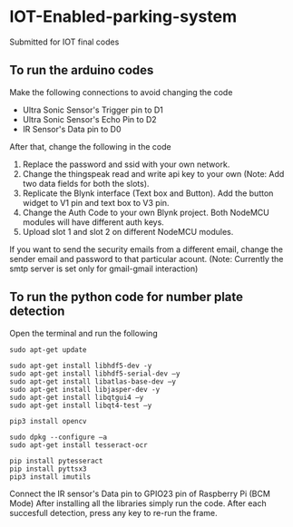 # IOT-Enabled-parking-system
Submitted for IOT final codes

## To run the arduino codes

Make the following connections to avoid changing the code
- Ultra Sonic Sensor's Trigger pin to D1
- Ultra Sonic Sensor's Echo Pin to D2
- IR Sensor's Data pin to D0

After that, change the following in the code

1. Replace the password and ssid with your own network.
2. Change the thingspeak read and write api key to your own (Note: Add two data fields for both the slots).
3. Replicate the Blynk interface (Text box and Button). Add the button widget to V1 pin and text box to V3 pin. 
4. Change the Auth Code to your own Blynk project. Both NodeMCU modules will have different auth keys. 
5. Upload slot 1 and slot 2 on different NodeMCU modules. 

If you want to send the security emails from a different email, change the sender email and password to that particular acount. (Note: Currently the smtp server is set only for gmail-gmail interaction)

## To run the python code for number plate detection 

Open the terminal and run the following 

```
sudo apt-get update

sudo apt-get install libhdf5-dev -y 
sudo apt-get install libhdf5-serial-dev –y 
sudo apt-get install libatlas-base-dev –y 
sudo apt-get install libjasper-dev -y
sudo apt-get install libqtgui4 –y
sudo apt-get install libqt4-test –y

pip3 install opencv

sudo dpkg --configure –a
sudo apt-get install tesseract-ocr

pip install pytesseract
pip install pyttsx3
pip3 install imutils
```
Connect the IR sensor's Data pin to GPIO23 pin of Raspberry Pi (BCM Mode)
After installing all the libraries simply run the code. After each succesfull detection, press any key to re-run the frame. 
